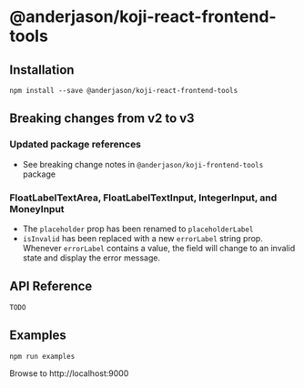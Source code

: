 # @anderjason/koji-react-frontend-tools

## Installation

`npm install --save @anderjason/koji-react-frontend-tools`

## Breaking changes from v2 to v3

### Updated package references

* See breaking change notes in `@anderjason/koji-frontend-tools` package

### FloatLabelTextArea, FloatLabelTextInput, IntegerInput, and MoneyInput

* The `placeholder` prop has been renamed to `placeholderLabel`
* `isInvalid` has been replaced with a new `errorLabel` string prop. Whenever `errorLabel` contains a value, the field will change to an invalid state and display the error message.

## API Reference

`TODO`

## Examples

`npm run examples`

Browse to http://localhost:9000
